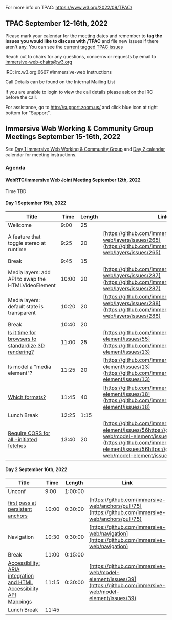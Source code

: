 For more info on TPAC: https://www.w3.org/2022/09/TPAC/

## TPAC September 12-16th, 2022

Please mark your calendar for the meeting dates and remember to **tag the issues you would like to discuss with /TPAC** and file new issues if there aren't any. You can see the [current tagged TPAC issues](https://issues-by-label.glitch.me/?label=TPAC&command=/tpac)

Reach out to chairs for any questions, concerns or requests by email to immersive-web-chairs@w3.org

IRC: irc.w3.org:6667 #immersive-web Instructions

Call Details can be found on the Internal Mailing List

If you are unable to login to view the call details please ask on the IRC before the call.

For assistance, go to http://support.zoom.us/ and click blue icon at right bottom for "Support".

## Immersive Web Working & Community Group Meetings September 15-16th, 2022

See [Day 1 Immersive Web Working & Community Group](https://www.w3.org/events/meetings/be31f7fb-cdb4-4d27-9c21-ca6672aa5714) and [Day 2 calendar](https://www.w3.org/events/meetings/8c799fc5-0c2c-4797-997d-7e0540fa20be) calendar for meeting instructions. 


### Agenda

#### WebRTC/Immersive Web Joint Meeting September 12th, 2022

Time TBD

#### Day 1  September 15th, 2022

| Title                                                                                                            | Time  | Length  | Link                                                                                                                                                                                                                                 | Repo          | Rockets |
| ---------------------------------------------------------------------------------------------------------------- | ----- | ------- | ------------------------------------------------------------------------------------------------------------------------------------------------------------------------------------------------------------------------------------ | ------------- | ------- |
| Wellcome                                                                                                         | 9:00  | 25      |                                                                                                                                                                                                                                      |               |         |
| A feature that toggle stereo at runtime                                                                          | 9:25  | 20      | [https://github.com/immersive-web/layers/issues/265](https://github.com/immersive-web/layers/issues/265)                                                                                                                             | Layers        | 1 🚀   |
| Break                                                                                                            | 9:45  | 15      |                                                                                                                                                                                                                                      |               |         |
| Media layers: add API to swap the HTMLVideoElement                                                               | 10:00 | 20      | [https://github.com/immersive-web/layers/issues/287](https://github.com/immersive-web/layers/issues/287)                                                                                                                             | Layers        |         |
| Media layers: default state is transparent                                                                       | 10:20 | 20      | [https://github.com/immersive-web/layers/issues/288](https://github.com/immersive-web/layers/issues/288)                                                                                                                             | Layers        |         |
| Break                                                                                                            | 10:40 | 20      |                                                                                                                                                                                                                                      |               |         |
| [Is it time for browsers to standardize 3D rendering?](https://github.com/immersive-web/model-element/issues/55) | 11:00 | 25      | [https://github.com/immersive-web/model-element/issues/55](https://github.com/immersive-web/model-element/issues/13)                                                                                                                 | model-element |         |
| Is model a "media element"?                                                                                      | 11:25 | 20      | [https://github.com/immersive-web/model-element/issues/13](https://github.com/immersive-web/model-element/issues/13)                                                                                                                 | model-element |         |
| [Which formats?](https://github.com/immersive-web/model-element/issues/18)                                       | 11:45 | 40      | [https://github.com/immersive-web/model-element/issues/18](https://github.com/immersive-web/model-element/issues/18)                                                                                                                 | model-element |         |
| Lunch Break                                                                                                      | 12:25 | 1:15    |                                                                                                                                                                                                                                      |               |         |
| [Require CORS for all <model>-initiated fetches](https://github.com/immersive-web/model-element/issues/56)       | 13:40 | 20      | [https://github.com/immersive-web/model-element/issues/56https://github.com/immersive-web/model-element/issues/56](https://github.com/immersive-web/model-element/issues/56https://github.com/immersive-web/model-element/issues/56) | model-element |

  
  
  #### Day 2  September 16th, 2022
  
  
| Title                                                                                                                           | Time  | Length  | Link                                                                                                                 | Repo          | Rockets |
| ------------------------------------------------------------------------------------------------------------------------------- | ----- | ------- | -------------------------------------------------------------------------------------------------------------------- | ------------- | ------- |
| Unconf                                                                                                                          | 9:00  | 1:00:00 |                                                                                                                      |               |         |
| [first pass at persistent anchors](https://github.com/immersive-web/anchors/pull/75)                                            | 10:00 | 0:30:00 | [https://github.com/immersive-web/anchors/pull/75](https://github.com/immersive-web/anchors/pull/75)                 | anchors       |         |
| Navigation                                                                                                                      | 10:30 | 0:30:00 | [https://github.com/immersive-web/navigation](https://github.com/immersive-web/navigation)                           |               |         |
| Break                                                                                                                           | 11:00 | 0:15:00 |                                                                                                                      |               |         |
| [Accessibility: ARIA integration and HTML Accessibility API Mappings](https://github.com/immersive-web/model-element/issues/39) | 11:15 | 0:30:00 | [https://github.com/immersive-web/model-element/issues/39](https://github.com/immersive-web/model-element/issues/39) | model-element |         |
| Lunch Break                                                                                                                     | 11:45 |         |                                                                                                                      |               |
